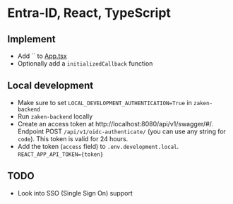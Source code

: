 # Entra-ID, React, TypeScript

<!-- TODO: CREATE a option for local development -->

## Implement
- Add `` to [App.tsx](https://github.com/Amsterdam/zaken-frontend/blob/main/src/App.tsx)
- Optionally add a `initializedCallback` function

## Local development
- Make sure to set `LOCAL_DEVELOPMENT_AUTHENTICATION=True` in `zaken-backend`
- Run `zaken-backend` locally
- Create an access token at http://localhost:8080/api/v1/swagger/#/. Endpoint POST `/api/v1/oidc-authenticate/` (you can use any string for `code`). This token is valid for 24 hours.
- Add the token (`access` field) to `.env.development.local`. `REACT_APP_API_TOKEN={token}`

## TODO
- Look into SSO (Single Sign On) support
